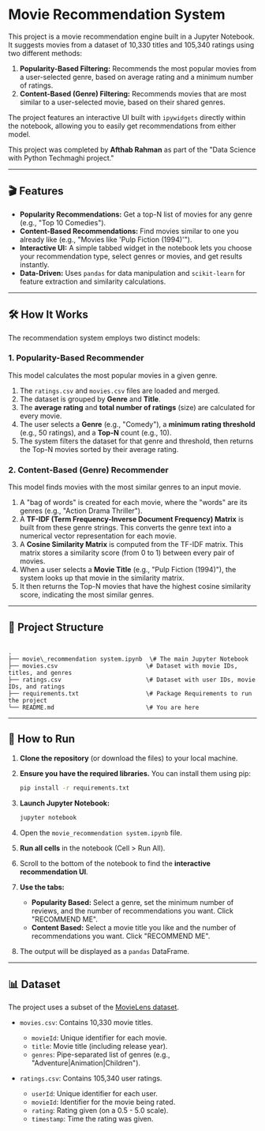 # Movie Recommendation System

This project is a movie recommendation engine built in a Jupyter Notebook. It suggests movies from a dataset of 10,330 titles and 105,340 ratings using two different methods:

1.  **Popularity-Based Filtering:** Recommends the most popular movies from a user-selected genre, based on average rating and a minimum number of ratings.
2.  **Content-Based (Genre) Filtering:** Recommends movies that are most similar to a user-selected movie, based on their shared genres.

The project features an interactive UI built with `ipywidgets` directly within the notebook, allowing you to easily get recommendations from either model.

This project was completed by **Afthab Rahman** as part of the "Data Science with Python Techmaghi project."

---

## 🎬 Features

* **Popularity Recommendations:** Get a top-N list of movies for any genre (e.g., "Top 10 Comedies").
* **Content-Based Recommendations:** Find movies similar to one you already like (e.g., "Movies like 'Pulp Fiction (1994)'").
* **Interactive UI:** A simple tabbed widget in the notebook lets you choose your recommendation type, select genres or movies, and get results instantly.
* **Data-Driven:** Uses `pandas` for data manipulation and `scikit-learn` for feature extraction and similarity calculations.

---

## 🛠️ How It Works

The recommendation system employs two distinct models:

### 1. Popularity-Based Recommender

This model calculates the most popular movies in a given genre.

1.  The `ratings.csv` and `movies.csv` files are loaded and merged.
2.  The dataset is grouped by **Genre** and **Title**.
3.  The **average rating** and **total number of ratings** (size) are calculated for every movie.
4.  The user selects a **Genre** (e.g., "Comedy"), a **minimum rating threshold** (e.g., 50 ratings), and a **Top-N** count (e.g., 10).
5.  The system filters the dataset for that genre and threshold, then returns the Top-N movies sorted by their average rating.

### 2. Content-Based (Genre) Recommender

This model finds movies with the most similar genres to an input movie.

1.  A "bag of words" is created for each movie, where the "words" are its genres (e.g., "Action Drama Thriller").
2.  A **TF-IDF (Term Frequency-Inverse Document Frequency) Matrix** is built from these genre strings. This converts the genre text into a numerical vector representation for each movie.
3.  A **Cosine Similarity Matrix** is computed from the TF-IDF matrix. This matrix stores a similarity score (from 0 to 1) between every pair of movies.
4.  When a user selects a **Movie Title** (e.g., "Pulp Fiction (1994)"), the system looks up that movie in the similarity matrix.
5.  It then returns the Top-N movies that have the highest cosine similarity score, indicating the most similar genres.

---

## 📁 Project Structure

```

.
├── movie\_recommendation system.ipynb  \# The main Jupyter Notebook
├── movies.csv                         \# Dataset with movie IDs, titles, and genres
├── ratings.csv                        \# Dataset with user IDs, movie IDs, and ratings
├── requirements.txt                   \# Package Requirements to run the project
└── README.md                          \# You are here

````

---

## 🚀 How to Run

1.  **Clone the repository** (or download the files) to your local machine.
2.  **Ensure you have the required libraries.** You can install them using pip:

    ```bash
    pip install -r requirements.txt
    ```
3.  **Launch Jupyter Notebook:**
    ```bash
    jupyter notebook
    ```
4.  Open the `movie_recommendation system.ipynb` file.
5.  **Run all cells** in the notebook (Cell > Run All).
6.  Scroll to the bottom of the notebook to find the **interactive recommendation UI**.
7.  **Use the tabs:**
    * **Popularity Based:** Select a genre, set the minimum number of reviews, and the number of recommendations you want. Click "RECOMMEND ME".
    * **Content Based:** Select a movie title you like and the number of recommendations you want. Click "RECOMMEND ME".
8.  The output will be displayed as a `pandas` DataFrame.

---

## 📊 Dataset

The project uses a subset of the [MovieLens dataset](https://grouplens.org/datasets/movielens/).

* `movies.csv`: Contains 10,330 movie titles.
    * `movieId`: Unique identifier for each movie.
    * `title`: Movie title (including release year).
    * `genres`: Pipe-separated list of genres (e.g., "Adventure|Animation|Children").

* `ratings.csv`: Contains 105,340 user ratings.
    * `userId`: Unique identifier for each user.
    * `movieId`: Identifier for the movie being rated.
    * `rating`: Rating given (on a 0.5 - 5.0 scale).
    * `timestamp`: Time the rating was given.
````
